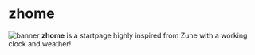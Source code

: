 # zhome
![banner](https://user-images.githubusercontent.com/36110302/166516193-5f34674a-ded9-4df7-abb6-7758ca8781c6.png)
**zhome** is a startpage highly inspired from Zune with a working clock and weather! 
